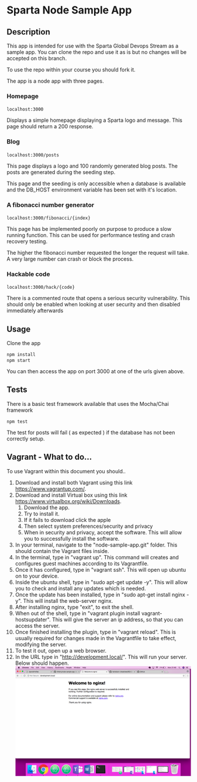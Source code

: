 # Sparta Node Sample App

## Description

This app is intended for use with the Sparta Global Devops Stream as a sample app. You can clone the repo and use it as is but no changes will be accepted on this branch.

To use the repo within your course you should fork it.

The app is a node app with three pages.

### Homepage

``localhost:3000``

Displays a simple homepage displaying a Sparta logo and message. This page should return a 200 response.

### Blog

``localhost:3000/posts``

This page displays a logo and 100 randomly generated blog posts. The posts are generated during the seeding step.

This page and the seeding is only accessible when a database is available and the DB_HOST environment variable has been set with it's location.

### A fibonacci number generator

``localhost:3000/fibonacci/{index}``

This page has be implemented poorly on purpose to produce a slow running function. This can be used for performance testing and crash recovery testing.

The higher the fibonacci number requested the longer the request will take. A very large number can crash or block the process.


### Hackable code

``localhost:3000/hack/{code}``

There is a commented route that opens a serious security vulnerability. This should only be enabled when looking at user security and then disabled immediately afterwards

## Usage

Clone the app

```
npm install
npm start
```

You can then access the app on port 3000 at one of the urls given above.

## Tests

There is a basic test framework available that uses the Mocha/Chai framework

```
npm test
```

The test for posts will fail ( as expected ) if the database has not been correctly setup.

## Vagrant - What to do...
To use Vagrant within this document you should..
 1. Download and install both Vagrant using this link https://www.vagrantup.com/.
 2. Download and install Virtual box using this link https://www.virtualbox.org/wiki/Downloads.
    1. Download the app.
    2. Try to install it.
    3. If it fails to download click the apple
    4. Then select system preferences/security and privacy
    5. When in security and privacy, accept the software. This will allow you to successfully install the software.
 3. In your terminal, navigate to the "node-sample-app.git" folder. This should contain the Vagrant files inside.
 4. In the terminal, type in "vagrant up". This command will creates and configures guest machines according to its Vagrantfile.
 5. Once it has configured, type in "vagrant ssh". This will open up ubuntu on to your device.
 6. Inside the ubuntu shell, type in "sudo apt-get update -y". This will allow you to check and install any updates which is needed.
 7. Once the update has been installed, type in "sudo apt-get install nginx -y". This will install the web-server nginx.
 8. After installing nginx, type "exit", to exit the shell.
 9. When out of the shell, type in "vagrant plugin install vagrant-hostsupdater". This will give the server an ip address, so that you can access the server.
 10. Once finished installing the plugin, type in "vagrant reload". This is usually required for changes made in the Vagrantfile to take effect, modifying the server.
 11. To test it out, open up a web browser.
 12. In the URL type in "http://development.local/". This will run your server. Below should happen.
 ![picture alt](Results.png)
